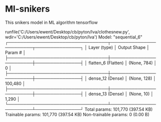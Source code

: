 # Ml-snikers

This snikers model in ML algorithm tensorflow

runfile('C:/Users/ewent/Desktop/cb/pyton/Iva/clothesnew.py', wdir='C:/Users/ewent/Desktop/cb/pyton/Iva')
Model: "sequential_6"
┌─────────────────────────────────┬────────────────────────┬───────────────┐
│ Layer (type)                    │ Output Shape           │       Param # │
├─────────────────────────────────┼────────────────────────┼───────────────┤
│ flatten_6 (Flatten)             │ (None, 784)            │             0 │
├─────────────────────────────────┼────────────────────────┼───────────────┤
│ dense_12 (Dense)                │ (None, 128)            │       100,480 │
├─────────────────────────────────┼────────────────────────┼───────────────┤
│ dense_13 (Dense)                │ (None, 10)             │         1,290 │
└─────────────────────────────────┴────────────────────────┴───────────────┘
 Total params: 101,770 (397.54 KB)
 Trainable params: 101,770 (397.54 KB)
 Non-trainable params: 0 (0.00 B)
